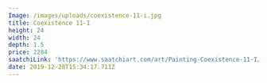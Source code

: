 ```yaml
---
Image: /images/uploads/coexistence-11-i.jpg
title: Coexistence 11-I
height: 24
width: 24
depth: 1.5
price: 2284
saatchiLink: 'https://www.saatchiart.com/art/Painting-Coexistence-11-I/189576/4257000/view'
date: 2019-12-28T15:34:17.711Z
---
```


